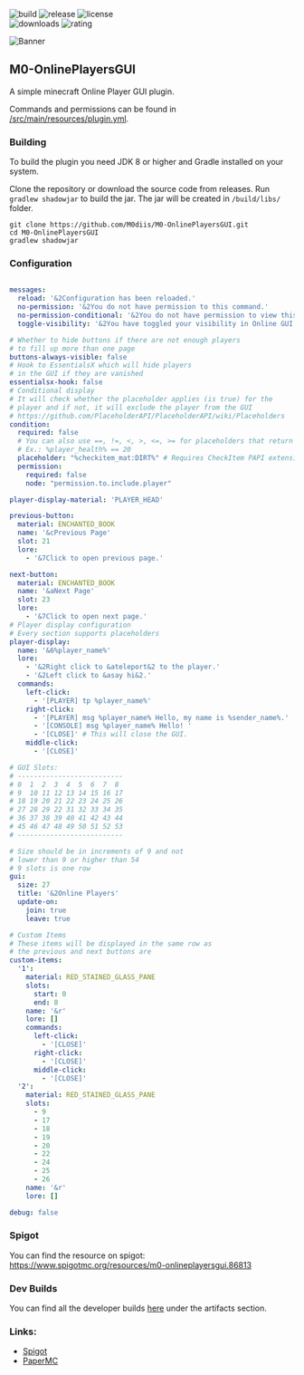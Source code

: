 <!-- Variables -->

[resourceId]: 86813

[banner]: https://i.imgur.com/IufJw5D.png
[ratingImage]: https://img.shields.io/badge/dynamic/json.svg?color=brightgreen&label=rating&query=%24.rating.average&suffix=%20%2F%205&url=https%3A%2F%2Fapi.spiget.org%2Fv2%2Fresources%2F86813
[buildImage]: https://github.com/M0diis/M0-OnlinePlayersGUI/actions/workflows/gradle-j21.yml/badge.svg
[releaseImage]: https://img.shields.io/github/v/release/M0diis/M0-OnlinePlayersGUI.svg?label=github%20release
[downloadsImage]: https://img.shields.io/badge/dynamic/json.svg?color=brightgreen&label=downloads%20%28spigotmc.org%29&query=%24.downloads&url=https%3A%2F%2Fapi.spiget.org%2Fv2%2Fresources%2F86813
[licenseImage]: https://img.shields.io/github/license/M0diis/M0-OnlinePlayersGUI.svg

<!-- End of variables block -->

![build][buildImage] ![release][releaseImage] ![license][licenseImage]  
![downloads][downloadsImage] ![rating][ratingImage]

![Banner][banner]

## M0-OnlinePlayersGUI
A simple minecraft Online Player GUI plugin.  

Commands and permissions can be found in [/src/main/resources/plugin.yml](https://github.com/M0diis/M0-OnlinePlayersGUI/blob/main/src/main/resources/plugin.yml).

### Building

To build the plugin you need JDK 8 or higher and Gradle installed on your system.

Clone the repository or download the source code from releases.
Run `gradlew shadowjar` to build the jar.
The jar will be created in `/build/libs/` folder.

```
git clone https://github.com/M0diis/M0-OnlinePlayersGUI.git
cd M0-OnlinePlayersGUI
gradlew shadowjar
```

### Configuration

```yaml

messages:
  reload: '&2Configuration has been reloaded.'
  no-permission: '&2You do not have permission to this command.'
  no-permission-conditional: '&2You do not have permission to view this GUI'
  toggle-visibility: '&2You have toggled your visibility in Online GUI.'

# Whether to hide buttons if there are not enough players
# to fill up more than one page
buttons-always-visible: false
# Hook to EssentialsX which will hide players
# in the GUI if they are vanished
essentialsx-hook: false
# Conditional display
# It will check whether the placeholder applies (is true) for the
# player and if not, it will exclude the player from the GUI
# https://github.com/PlaceholderAPI/PlaceholderAPI/wiki/Placeholders
condition:
  required: false
  # You can also use ==, !=, <, >, <=, >= for placeholders that return numbers
  # Ex.: %player_health% == 20
  placeholder: "%checkitem_mat:DIRT%" # Requires CheckItem PAPI extension
  permission:
    required: false
    node: "permission.to.include.player"

player-display-material: 'PLAYER_HEAD'

previous-button:
  material: ENCHANTED_BOOK
  name: '&cPrevious Page'
  slot: 21
  lore:
    - '&7Click to open previous page.'

next-button:
  material: ENCHANTED_BOOK
  name: '&aNext Page'
  slot: 23
  lore:
    - '&7Click to open next page.'
# Player display configuration
# Every section supports placeholders
player-display:
  name: '&6%player_name%'
  lore:
    - '&2Right click to &ateleport&2 to the player.'
    - '&2Left click to &asay hi&2.'
  commands:
    left-click:
      - '[PLAYER] tp %player_name%'
    right-click:
      - '[PLAYER] msg %player_name% Hello, my name is %sender_name%.'
      - '[CONSOLE] msg %player_name% Hello! '
      - '[CLOSE]' # This will close the GUI.
    middle-click:
      - '[CLOSE]'

# GUI Slots:
# --------------------------
# 0  1  2  3  4  5  6  7  8
# 9  10 11 12 13 14 15 16 17
# 18 19 20 21 22 23 24 25 26
# 27 28 29 22 31 32 33 34 35
# 36 37 38 39 40 41 42 43 44
# 45 46 47 48 49 50 51 52 53
# --------------------------

# Size should be in increments of 9 and not
# lower than 9 or higher than 54
# 9 slots is one row
gui:
  size: 27
  title: '&2Online Players'
  update-on:
    join: true
    leave: true

# Custom Items
# These items will be displayed in the same row as
# the previous and next buttons are
custom-items:
  '1':
    material: RED_STAINED_GLASS_PANE
    slots:
      start: 0
      end: 8
    name: '&r'
    lore: []
    commands:
      left-click:
        - '[CLOSE]'
      right-click:
        - '[CLOSE]'
      middle-click:
        - '[CLOSE]'
  '2':
    material: RED_STAINED_GLASS_PANE
    slots:
      - 9
      - 17
      - 18
      - 19
      - 20
      - 22
      - 24
      - 25
      - 26
    name: '&r'
    lore: []

debug: false
```

### Spigot

You can find the resource on spigot:  
https://www.spigotmc.org/resources/m0-onlineplayersgui.86813

### Dev Builds

You can find all the developer builds [here](https://github.com/M0diis/M0-OnlinePlayersGUI/actions) under the artifacts section.

### Links:

- [Spigot](https://www.spigotmc.org/)
- [PaperMC](https://papermc.io/)
